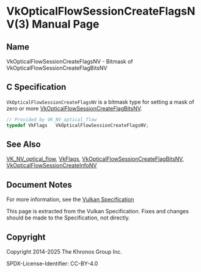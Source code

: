 # VkOpticalFlowSessionCreateFlagsNV(3) Manual Page

## Name

VkOpticalFlowSessionCreateFlagsNV - Bitmask of VkOpticalFlowSessionCreateFlagBitsNV



## [](#_c_specification)C Specification

`VkOpticalFlowSessionCreateFlagsNV` is a bitmask type for setting a mask of zero or more [VkOpticalFlowSessionCreateFlagBitsNV](https://registry.khronos.org/vulkan/specs/latest/man/html/VkOpticalFlowSessionCreateFlagBitsNV.html).

```c++
// Provided by VK_NV_optical_flow
typedef VkFlags   VkOpticalFlowSessionCreateFlagsNV;
```

## [](#_see_also)See Also

[VK\_NV\_optical\_flow](https://registry.khronos.org/vulkan/specs/latest/man/html/VK_NV_optical_flow.html), [VkFlags](https://registry.khronos.org/vulkan/specs/latest/man/html/VkFlags.html), [VkOpticalFlowSessionCreateFlagBitsNV](https://registry.khronos.org/vulkan/specs/latest/man/html/VkOpticalFlowSessionCreateFlagBitsNV.html), [VkOpticalFlowSessionCreateInfoNV](https://registry.khronos.org/vulkan/specs/latest/man/html/VkOpticalFlowSessionCreateInfoNV.html)

## [](#_document_notes)Document Notes

For more information, see the [Vulkan Specification](https://registry.khronos.org/vulkan/specs/latest/html/vkspec.html#VkOpticalFlowSessionCreateFlagsNV)

This page is extracted from the Vulkan Specification. Fixes and changes should be made to the Specification, not directly.

## [](#_copyright)Copyright

Copyright 2014-2025 The Khronos Group Inc.

SPDX-License-Identifier: CC-BY-4.0